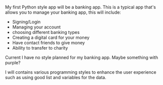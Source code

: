 My first Python style app will be a banking app. This is a typical app that's allows you to manage your banking app, this will include:

- Signing/Login 
- Managing your account
- choosing different banking types
- Creating a digital card for your money
- Have contact friends to give money
- Ability to transfer to charity


Current I have no style planned for my banking app. Maybe something with purple?

I will contains various programming styles to enhance the user experience such as using good list and variables for the data.

